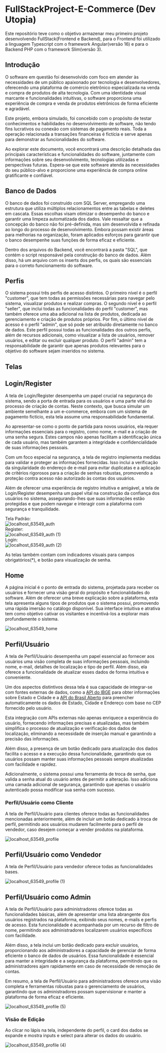 # FullStackProject-E-Commerce (Dev Utopia)
Este repositório teve como o objetivo armazenar meu primeiro projeto desenvolvendo FullStack(Frontend e Backend), para o Frontend foi utilizado a linguagem Typescript com o framework Angular(versão 16) e para o Backend PHP com o framework Slim(versão 3).

## Introdução
O software em questão foi desenvolvido com foco em atender às necessidades de um público apaixonado por tecnologia e desenvolvedores, oferecendo uma plataforma de comércio eletrônico especializada na venda e compra de produtos de alta tecnologia. Com uma identidade visual marcante e funcionalidades intuitivas, o software proporciona uma experiência de compra e venda de produtos eletrônicos de forma eficiente e agradável.

Este projeto, embora simulado, foi concebido com o propósito de testar conhecimentos e habilidades no desenvolvimento de software, não tendo fins lucrativos ou conexão com sistemas de pagamento reais. Toda a operação relacionada a transações financeiras é fictícia e serve apenas para demonstrar as funcionalidades do software.

Ao explorar este documento, você encontrará uma descrição detalhada das principais características e funcionalidades do software, juntamente com informações sobre seu desenvolvimento, tecnologias utilizadas e perspectivas futuras. Espera-se que este software atenda às necessidades do seu público-alvo e proporcione uma experiência de compra online gratificante e confiável.

## Banco de Dados
O banco de dados foi construído com SQL Server, empregando uma estrutura que utiliza múltiplos relacionamentos entre as tabelas e deletes em cascata. Essas escolhas visam otimizar o desempenho do banco e garantir uma limpeza automatizada dos dados. Vale ressaltar que a concepção do banco não foi pré-definida, mas sim desenvolvida e refinada ao longo do processo de desenvolvimento. Embora possam existir áreas para melhorias na organização, foram aplicados esforços para garantir que o banco desempenhe suas funções de forma eficaz e eficiente.

Dentro dos arquivos do Backend, você encontrará a pasta "SQL", que contém o script responsável pela construção do banco de dados. Além disso, há um arquivo com os inserts dos perfis, os quais são essenciais para o correto funcionamento do software.

## Perfis
O sistema possui três perfis de acesso distintos. O primeiro nível é o perfil "customer", que tem todas as permissões necessárias para navegar pelo sistema, visualizar produtos e realizar compras. O segundo nível é o perfil "seller", que inclui todas as funcionalidades do perfil "customer", mas também oferece uma aba adicional na lista de produtos, dedicada ao gerenciamento e criação de produtos próprios. Por fim, o último nível de acesso é o perfil "admin", que só pode ser atribuído diretamente no banco de dados. Este perfil possui todas as funcionalidades dos outros perfis, além de recursos adicionais, como visualizar a lista de usuários, remover usuários, e editar ou excluir qualquer produto. O perfil "admin" tem a responsabilidade de garantir que apenas produtos relevantes para o objetivo do software sejam inseridos no sistema.

## Telas
## Login/Register
A tela de Login/Register desempenha um papel crucial na segurança do sistema, sendo a porta de entrada para os usuários e uma parte vital do processo de criação de contas. Neste contexto, que busca simular um ambiente semelhante a um e-commerce, embora com um sistema de pagamento fictício, esta tela assume uma responsabilidade fundamental.

Ao apresentar-se como o ponto de partida para novos usuários, ela requer informações essenciais para o registro, como nome, e-mail e a criação de uma senha segura. Estes campos não apenas facilitam a identificação única de cada usuário, mas também garantem a integridade e confidencialidade de suas informações pessoais.

Com um foco especial na segurança, a tela de registro implementa medidas para validar e proteger as informações fornecidas. Isso inclui a verificação da singularidade do endereço de e-mail para evitar duplicatas e a aplicação de critérios rigorosos para a criação de senhas robustas, promovendo a proteção contra acesso não autorizado às contas dos usuários.

Além de oferecer uma experiência de registro intuitiva e amigável, a tela de Login/Register desempenha um papel vital na construção da confiança dos usuários no sistema, assegurando-lhes que suas informações estão protegidas e que podem navegar e interagir com a plataforma com segurança e tranquilidade.

Tela Padrão:  
![localhost_63549_auth](https://github.com/kauanrfontana/FullStackProject-E-Commerce/assets/96593822/a8c0590f-7214-4ebe-b8de-126ffe1f3fa8)  
Register:  
![localhost_63549_auth (1)](https://github.com/kauanrfontana/FullStackProject-E-Commerce/assets/96593822/a1795455-619b-48dc-b668-d774980ca10b)  
Login:  
![localhost_63549_auth (2)](https://github.com/kauanrfontana/FullStackProject-E-Commerce/assets/96593822/06777812-82ea-45e5-aab3-66e38c1d3a4f)  

As telas também contam com indicadores visuais para campos obrigatórios(*), e botão para visualização de senha.

## Home
A página inicial é o ponto de entrada do sistema, projetada para receber os usuários e fornecer uma visão geral do propósito e funcionalidades do software. Além de oferecer uma breve explicação sobre a plataforma, esta tela apresenta alguns tipos de produtos que o sistema possui, promovendo uma rápida imersão no catálogo disponível. Sua interface intuitiva e atrativa tem como objetivo cativar os visitantes e incentivá-los a explorar mais profundamente o sistema.

![localhost_63549_home](https://github.com/kauanrfontana/FullStackProject-E-Commerce/assets/96593822/ca36ffa7-115f-4ae3-8e73-730d4a378b8f)

## Perfil/Usuário
A tela de Perfil/Usuário desempenha um papel essencial ao fornecer aos usuários uma visão completa de suas informações pessoais, incluindo nome, e-mail, detalhes de localização e tipo de perfil. Além disso, ela oferece a funcionalidade de atualizar esses dados de forma intuitiva e conveniente.

Um dos aspectos distintivos dessa tela é sua capacidade de integrar-se com fontes externas de dados, como a [API do IBGE](https://servicodados.ibge.gov.br/api/docs/localidades) para obter informações sobre Estado e Cidade e a [API do Brasil Aberto](https://brasilaberto.com/docs) para preencher automaticamente os dados de Estado, Cidade e Endereço com base no CEP fornecido pelo usuário.

Esta integração com APIs externas não apenas enriquece a experiência do usuário, fornecendo informações precisas e atualizadas, mas também simplifica o processo de atualização e verificação dos dados de localização, eliminando a necessidade de inserção manual e garantindo a precisão das informações.

Além disso, a presença de um botão dedicado para atualização dos dados facilita o acesso e a execução dessa funcionalidade, garantindo que os usuários possam manter suas informações pessoais sempre atualizadas com facilidade e rapidez.

Adicionalmente, o sistema possui uma ferramenta de troca de senha, que valida a senha atual do usuário antes de permitir a alteração. Isso adiciona uma camada adicional de segurança, garantindo que apenas o usuário autenticado possa modificar sua senha com sucesso.

### Perfil/Usuário como Cliente
A tela de Perfil/Usuário para clientes oferece todas as funcionalidades mencionadas anteriormente, além de incluir um botão dedicado à troca de perfil, permitindo aos usuários mudarem facilmente para o perfil de vendedor, caso desejem começar a vender produtos na plataforma.

![localhost_63549_profile](https://github.com/kauanrfontana/FullStackProject-E-Commerce/assets/96593822/5990d658-98e3-41a1-8315-99aafe68f51c)

## Perfil/Usuário como Vendedor
A tela de Perfil/Usuário para vendedor oferece todas as funcionalidades bases.

![localhost_63549_profile (1)](https://github.com/kauanrfontana/FullStackProject-E-Commerce/assets/96593822/13c7ace1-c8f2-4ddf-b560-4fc89ea7abf9)

## Perfil/Usuário como Admin
A tela de Perfil/Usuário para administradores oferece todas as funcionalidades básicas, além de apresentar uma lista abrangente dos usuários registrados na plataforma, exibindo seus nomes, e-mails e perfis de acesso. Esta funcionalidade é acompanhada por um recurso de filtro de nome, permitindo aos administradores localizarem usuários específicos com facilidade.

Além disso, a tela inclui um botão dedicado para excluir usuários, proporcionando aos administradores a capacidade de gerenciar de forma eficiente o banco de dados de usuários. Essa funcionalidade é essencial para manter a integridade e a segurança da plataforma, permitindo que os administradores ajam rapidamente em caso de necessidade de remoção de contas.

Em resumo, a tela de Perfil/Usuário para administradores oferece uma visão completa e ferramentas robustas para o gerenciamento de usuários, garantindo que os administradores possam supervisionar e manter a plataforma de forma eficaz e eficiente.

![localhost_63549_profile (5)](https://github.com/kauanrfontana/FullStackProject-E-Commerce/assets/96593822/08a01b9b-7d87-4539-b64d-739f35bc7ebd)


### Visão de Edição 
Ao clicar no lápis na tela, independente do perfil, o card dos dados se expande e mostra inputs e select para alterar os dados do usuário.

![localhost_63549_profile (4)](https://github.com/kauanrfontana/FullStackProject-E-Commerce/assets/96593822/dbb57713-c900-4289-bc24-f24a85252f78)








